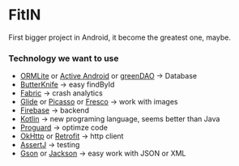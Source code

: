 # FitIN
First bigger project in Android, it become the greatest one, maybe.

### Technology we want to use
- [ORMLite](http://ormlite.com/) or [Active Android](https://github.com/pardom/ActiveAndroid#activeandroid) or [greenDAO](https://github.com/greenrobot/greenDAO#greendao) -> Database
- [ButterKnife](http://jakewharton.github.io/butterknife/) -> easy findById
- [Fabric](https://get.fabric.io/) -> crash analytics
- [Glide](https://github.com/bumptech/glide#glide) or [Picasso](http://square.github.io/picasso/) or [Fresco](http://frescolib.org/) -> work with images
- [Firebase](https://www.firebase.com/) -> backend
- [Kotlin](https://kotlinlang.org/) -> new programing language, seems better than Java
- [Proguard](http://developer.android.com/tools/help/proguard.html) -> optimze code
- [OkHttp](http://square.github.io/okhttp/) or [Retrofit](http://square.github.io/retrofit/) -> http client
- [AssertJ](http://joel-costigliola.github.io/assertj/) -> testing
- [Gson](https://github.com/google/gson#google-gson) or [Jackson](https://github.com/FasterXML/jackson#jackson-project-home-github) -> easy work with JSON or XML





